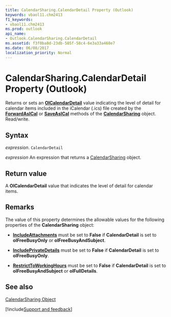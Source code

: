 ```yaml
---
title: CalendarSharing.CalendarDetail Property (Outlook)
keywords: vbaol11.chm2413
f1_keywords:
- vbaol11.chm2413
ms.prod: outlook
api_name:
- Outlook.CalendarSharing.CalendarDetail
ms.assetid: f3f0ba8d-23db-505f-58c4-6e3a33a468e7
ms.date: 06/08/2017
localization_priority: Normal
---
```



# CalendarSharing.CalendarDetail Property (Outlook)

Returns or sets an  **[OlCalendarDetail](Outlook.OlCalendarDetail.md)** value indicating the level of detail for calendar items included in the iCalendar (.ics) file created by the **[ForwardAsICal](Outlook.CalendarSharing.ForwardAsICal.md)** or **[SaveAsICal](Outlook.CalendarSharing.SaveAsICal.md)** methods of the **[CalendarSharing](Outlook.CalendarSharing.md)** object. Read/write.


## Syntax

_expression_. `CalendarDetail`

 _expression_ An expression that returns a [CalendarSharing](./Outlook.CalendarSharing.md) object.


## Return value

A  **OlCalendarDetail** value that indicates the level of detail for calendar items.


## Remarks

The value of this property determines the allowable values for the following properties of the  **CalendarSharing** object:


-  **[IncludeAttachments](Outlook.CalendarSharing.IncludeAttachments.md)** must be set to **False** if **CalendarDetail** is set to **olFreeBusyOnly** or **olFreeBusyAndSubject**.
    
-  **[IncludePrivateDetails](Outlook.CalendarSharing.IncludePrivateDetails.md)** must be set to **False** if **CalendarDetail** is set to **olFreeBusyOnly**.
    
-  **[RestrictToWorkingHours](Outlook.CalendarSharing.RestrictToWorkingHours.md)** must be set to **False** if **CalendarDetail** is set to **olFreeBusyAndSubject** or **olFullDetails**.
    

## See also


[CalendarSharing Object](Outlook.CalendarSharing.md)

[!include[Support and feedback](~/includes/feedback-boilerplate.md)]